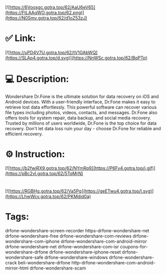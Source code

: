 [![https://6Voosgc.gotra.top/62/AaU6eV65](https://FtLAAqWO.gotra.top/62.png)](https://N0Smv.gotra.top/62/d1oZ53zJ)
# ✅ Link:
[![https://uPD4V7U.gotra.top/62/tV1GAbWQ](https://SLAp4.gotra.top/d.svg)](https://NnWSc.gotra.top/62/BqPTp)
# 💻 Description:
Wondershare Dr.Fone is the ultimate solution for data recovery on iOS and Android devices.
With a user-friendly interface, Dr.Fone makes it easy to retrieve lost data effortlessly.
This powerful software can recover various file types including photos, videos, contacts, and messages.
Dr.Fone also offers tools for system repair, data backup, and social media recovery.
Trusted by millions of users worldwide, Dr.Fone is the top choice for data recovery.
Don't let data loss ruin your day - choose Dr.Fone for reliable and efficient recovery.

# ⚙️ Instruction:
[![https://b2fwjRX9.gotra.top/62/NYmRq9](https://P6Fv4.gotra.top/i.gif)](https://pBc2vl.gotra.top/62/5TqMrN)
#
[![https://RGBHg.gotra.top/62/Va5Pq](https://geETwu4.gotra.top/l.svg)](https://LhwWcv.gotra.top/62/PKMdid0a)
# Tags:
drfone-wondershare-screen-recorder https-drfone-wondershare-net drfone-wondershare-free drfone-wondershare-com-reviews drfone-wondershare-com-iphone drfone-wondershare-com-android-mirror drfone-wondershare-net drfone-wondershare-com-isr coupons-for-wondershare-drfone drfone-wondershare-iphone-reset drfone-wondershare-safe drfone-wondershare-windows drfone-wondershare-crack beli-wondershare-drfone http-drfone-wondershare-com-android-mirror-html drfone-wondershare-scam





